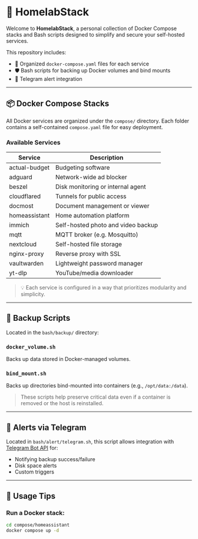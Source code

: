 # 🧰 HomelabStack

Welcome to **HomelabStack**, a personal collection of Docker Compose stacks and Bash scripts designed to simplify and secure your self-hosted services.

This repository includes:
- 🐳 Organized `docker-compose.yaml` files for each service
- 🛡️ Bash scripts for backing up Docker volumes and bind mounts
- 🔔 Telegram alert integration

---

## 📦 Docker Compose Stacks

All Docker services are organized under the `compose/` directory. Each folder contains a self-contained `compose.yaml` file for easy deployment.

### Available Services

| Service         | Description                         |
|-----------------|-------------------------------------|
| actual-budget   | Budgeting software                  |
| adguard         | Network-wide ad blocker             |
| beszel          | Disk monitoring or internal agent   |
| cloudflared     | Tunnels for public access           |
| docmost         | Document management or viewer       |
| homeassistant   | Home automation platform            |
| immich          | Self-hosted photo and video backup  |
| mqtt            | MQTT broker (e.g. Mosquitto)        |
| nextcloud       | Self-hosted file storage            |
| nginx-proxy     | Reverse proxy with SSL              |
| vaultwarden     | Lightweight password manager        |
| yt-dlp          | YouTube/media downloader            |

> 💡 Each service is configured in a way that prioritizes modularity and simplicity.

---

## 🔐 Backup Scripts

Located in the `bash/backup/` directory:

### `docker_volume.sh`

Backs up data stored in Docker-managed volumes.

### `bind_mount.sh`

Backs up directories bind-mounted into containers (e.g., `/opt/data:/data`).

> These scripts help preserve critical data even if a container is removed or the host is reinstalled.

---

## 🔔 Alerts via Telegram

Located in `bash/alert/telegram.sh`, this script allows integration with [Telegram Bot API](https://core.telegram.org/bots/api) for:
- Notifying backup success/failure
- Disk space alerts
- Custom triggers

---

## 🧪 Usage Tips

### Run a Docker stack:

```bash
cd compose/homeassistant
docker compose up -d
